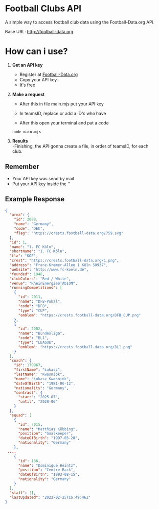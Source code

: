
# Football Clubs API
A simple way to access football club data using the Football-Data.org API.

Base URL:
http://football-data.org

# How can i use?

1. **Get an API key**  
   - Register at [Football-Data.org](https://www.football-data.org/client/register)  
   - Copy your API key.
   - It's free

2. **Make a request**  
   - After this in file main.mjs put your API key
   
   - In teamsID, replace or add a ID's who have

   - After this open your terminal and put a code
    ```
    node main.mjs
    ```

4. **Results**  
    -Finishing, the API gonna create a file, in order of teamsID, for each club. 

## Remember       
   - Your API key was send by mail
   - Put your API key inside the ''
     
## Example Response

```json
{
  "area": {
    "id": 2088,
    "name": "Germany",
    "code": "DEU",
    "flag": "https://crests.football-data.org/759.svg"
  },
  "id": 1,
  "name": "1. FC Köln",
  "shortName": "1. FC Köln",
  "tla": "KOE",
  "crest": "https://crests.football-data.org/1.png",
  "address": "Franz-Kremer-Allee 1 Köln 50937",
  "website": "http://www.fc-koeln.de",
  "founded": 1948,
  "clubColors": "Red / White",
  "venue": "RheinEnergieSTADION",
  "runningCompetitions": [
    {
      "id": 2011,
      "name": "DFB-Pokal",
      "code": "DFB",
      "type": "CUP",
      "emblem": "https://crests.football-data.org/DFB_CUP.png"
    },
    {
      "id": 2002,
      "name": "Bundesliga",
      "code": "BL1",
      "type": "LEAGUE",
      "emblem": "https://crests.football-data.org/BL1.png"
    }
  ],
  "coach": {
    "id": 179967,
    "firstName": "Łukasz",
    "lastName": "Kwasniok",
    "name": "Łukasz Kwasniok",
    "dateOfBirth": "1981-06-12",
    "nationality": "Germany",
    "contract": {
      "start": "2025-07",
      "until": "2028-06"
    }
  },
  "squad": [
    {
      "id": 7015,
      "name": "Matthias Köbbing",
      "position": "Goalkeeper",
      "dateOfBirth": "1997-05-28",
      "nationality": "Germany"
    },
 ....
    {
      "id": 186,
      "name": "Dominique Heintz",
      "position": "Centre-Back",
      "dateOfBirth": "1993-08-15",
      "nationality": "Germany"
    }
  ],
  "staff": [],
  "lastUpdated": "2022-02-25T16:49:46Z"
}
